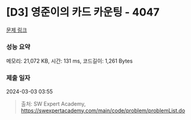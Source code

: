 # [D3] 영준이의 카드 카운팅 - 4047 

[문제 링크](https://swexpertacademy.com/main/code/problem/problemDetail.do?contestProbId=AWIsY84KEPMDFAWN) 

### 성능 요약

메모리: 21,072 KB, 시간: 131 ms, 코드길이: 1,261 Bytes

### 제출 일자

2024-03-03 03:55



> 출처: SW Expert Academy, https://swexpertacademy.com/main/code/problem/problemList.do